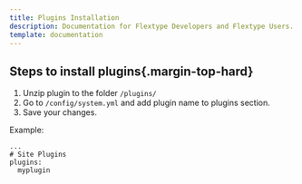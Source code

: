 ```yaml
---
title: Plugins Installation
description: Documentation for Flextype Developers and Flextype Users.
template: documentation
---
```


## Steps to install plugins{.margin-top-hard}

1. Unzip plugin to the folder `/plugins/`
2. Go to `/config/system.yml` and add plugin name to plugins section.
3. Save your changes.

Example:
```
...
# Site Plugins
plugins:
  myplugin
```
